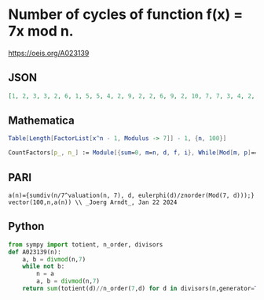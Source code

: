# Number of cycles of function f\(x\) \= 7x mod n\.
https://oeis.org/A023139
## JSON
```JSON
[1, 2, 3, 3, 2, 6, 1, 5, 5, 4, 2, 9, 2, 2, 6, 9, 2, 10, 7, 7, 3, 4, 2, 15, 7, 4, 7, 3, 5, 12, 3, 13, 6, 4, 2, 15, 5, 14, 6, 13, 2, 6, 8, 7, 10, 4, 3, 27, 1, 14, 6, 7, 3, 14, 5, 5, 21, 10, 3, 21, 2, 6, 5, 17, 7, 12, 2, 7, 6, 4, 2, 25, 4, 10, 21, 21, 2, 12, 2, 25, 9, 4, 3, 9, 7, 16, 15, 13, 2, 20, 2, 7, 9, 6]
```
## Mathematica
```Mathematica
Table[Length[FactorList[x^n - 1, Modulus -> 7]] - 1, {n, 100}]
```
```Mathematica
CountFactors[p_, n_] := Module[{sum=0, m=n, d, f, i}, While[Mod[m, p]==0, m/=p]; d=Divisors[m]; Do[f=d[[i]]; sum+=EulerPhi[f]/MultiplicativeOrder[p, f], {i, Length[d]}]; sum]; Table[CountFactors[7, n], {n, 100}]
```
## PARI
```PARI
a(n)={sumdiv(n/7^valuation(n, 7), d, eulerphi(d)/znorder(Mod(7, d)));}
vector(100,n,a(n)) \\ _Joerg Arndt_, Jan 22 2024
```
## Python
```Python
from sympy import totient, n_order, divisors
def A023139(n):
    a, b = divmod(n,7)
    while not b:
        n = a
        a, b = divmod(n,7)
    return sum(totient(d)//n_order(7,d) for d in divisors(n,generator=True) if d>1)+1 # _Chai Wah Wu_, Apr 09 2024
```
